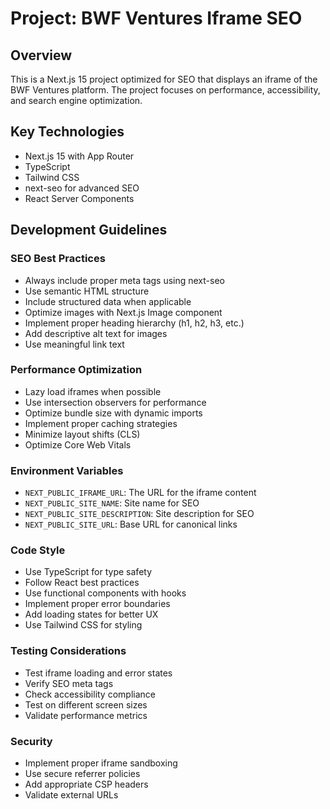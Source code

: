 <!-- Use this file to provide workspace-specific custom instructions to Copilot. For more details, visit https://code.visualstudio.com/docs/copilot/copilot-customization#_use-a-githubcopilotinstructionsmd-file -->

# Project: BWF Ventures Iframe SEO

## Overview

This is a Next.js 15 project optimized for SEO that displays an iframe of the BWF Ventures platform. The project focuses on performance, accessibility, and search engine optimization.

## Key Technologies

- Next.js 15 with App Router
- TypeScript
- Tailwind CSS
- next-seo for advanced SEO
- React Server Components

## Development Guidelines

### SEO Best Practices

- Always include proper meta tags using next-seo
- Use semantic HTML structure
- Include structured data when applicable
- Optimize images with Next.js Image component
- Implement proper heading hierarchy (h1, h2, h3, etc.)
- Add descriptive alt text for images
- Use meaningful link text

### Performance Optimization

- Lazy load iframes when possible
- Use intersection observers for performance
- Optimize bundle size with dynamic imports
- Implement proper caching strategies
- Minimize layout shifts (CLS)
- Optimize Core Web Vitals

### Environment Variables

- `NEXT_PUBLIC_IFRAME_URL`: The URL for the iframe content
- `NEXT_PUBLIC_SITE_NAME`: Site name for SEO
- `NEXT_PUBLIC_SITE_DESCRIPTION`: Site description for SEO
- `NEXT_PUBLIC_SITE_URL`: Base URL for canonical links

### Code Style

- Use TypeScript for type safety
- Follow React best practices
- Use functional components with hooks
- Implement proper error boundaries
- Add loading states for better UX
- Use Tailwind CSS for styling

### Testing Considerations

- Test iframe loading and error states
- Verify SEO meta tags
- Check accessibility compliance
- Test on different screen sizes
- Validate performance metrics

### Security

- Implement proper iframe sandboxing
- Use secure referrer policies
- Add appropriate CSP headers
- Validate external URLs
